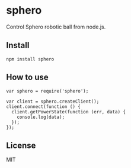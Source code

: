 # sphero

Control Sphero robotic ball from node.js.

## Install

```
npm install sphero
```

## How to use

```
var sphero = require('sphero');

var client = sphero.createClient();
client.connect(function () {
  client.getPowerState(function (err, data) {
    console.log(data);
  });
});
```

## License

MIT